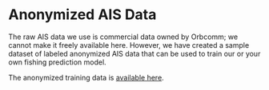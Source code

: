 # Anonymized AIS Data

The raw AIS data we use is commercial data owned by Orbcomm; we cannot
make it freely available here. However, we have created a sample
dataset of labeled anonymized AIS data that can be
used to train our or your own fishing prediction model.

The anonymized training data is [available
here](https://github.com/GlobalFishingWatch/training-data).

